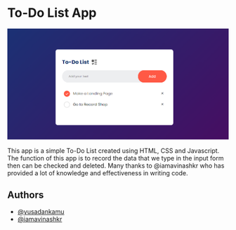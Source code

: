 # To-Do List App

![alt text](https://github.com/yusadankamu/simple-to-do-list/blob/main/screenshot.png?raw=true)

This app is a simple To-Do List created using HTML, CSS and Javascript. The function of this app is to record the data that we type in the input form then can be checked and deleted.
Many thanks to @iamavinashkr who has provided a lot of knowledge and effectiveness in writing code.

## Authors

- [@yusadankamu](https://www.github.com/yusadankamu)
- [@iamavinashkr](https://linktr.ee/iamavinashkr)
